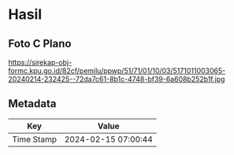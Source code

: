 # Hasil

## Foto C Plano

https://sirekap-obj-formc.kpu.go.id/82cf/pemilu/ppwp/51/71/01/10/03/5171011003065-20240214-232425--72da7c61-8b1c-4748-bf39-6a608b252b1f.jpg


## Metadata

| Key        | Value               |
| ---------- | ------------------- |
| Time Stamp | 2024-02-15 07:00:44 |



